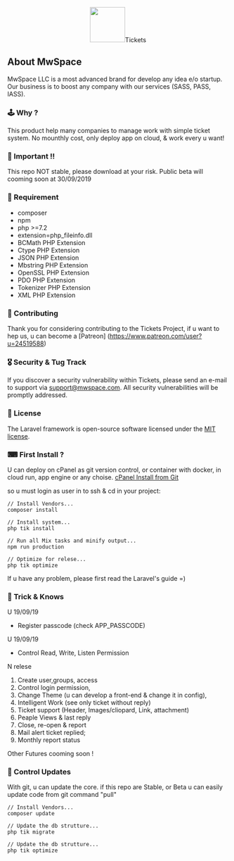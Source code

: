 <p align="center"><img src="https://avatars0.githubusercontent.com/u/29952045?s=460&v=4" width="80">Tickets</p>

## About MwSpace
MwSpace LLC is a most advanced brand for develop any idea e/o startup. Our business is to boost any company with our services (SASS, PASS, IASS).

### 🕹 Why ?
This product help many companies to manage work with simple ticket system.
No mounthly cost, only deploy app on cloud, & work every u want! 

### 👛 Important !! 

This repo NOT stable, please download at your risk. Public beta will cooming soon at 30/09/2019

### 🛒 Requirement
- composer
- npm
- php >=7.2
- extension=php_fileinfo.dll
- BCMath PHP Extension
- Ctype PHP Extension
- JSON PHP Extension
- Mbstring PHP Extension
- OpenSSL PHP Extension
- PDO PHP Extension
- Tokenizer PHP Extension
- XML PHP Extension

### 🥋 Contributing
Thank you for considering contributing to the Tickets Project, if u want to hep us, 
u can become a [Patreon] (https://www.patreon.com/user?u=24519588)

### 🎖 Security & Tug Track
If you discover a security vulnerability within Tickets, please send an e-mail to support via [support@mwspace.com](mailto:support@mwspace.com). All security vulnerabilities will be promptly addressed.

### 🔋 License
The Laravel framework is open-source software licensed under the [MIT license](https://opensource.org/licenses/MIT).

### ⌨ First Install ?
U can deploy on cPanel as git version control, or container with docker, in cloud run, app engine or any choise. [cPanel Install from Git](https://www.youtube.com/watch?v=K63EGgPvlIw)

so u must login as user in to ssh & cd in your project:

    // Install Vendors...
    composer install
    
    // Install system...
    php tik install
   
    // Run all Mix tasks and minify output...
    npm run production

    // Optimize for relese...
    php tik optimize

If u have any problem, please first read the Laravel's guide =)

### 🔫 Trick & Knows

U 19/09/19
- Register passcode (check APP_PASSCODE)

U 19/09/19
- Control Read, Write, Listen Permission

N relese
1) Create user,groups, access
1) Control login permission,
1) Change Theme (u can develop a front-end & change it in config),
1) Intelligent Work (see only ticket without reply)
1) Ticket support (Header, Images/cliopard, Link, attachment)
1) Peaple Views & last reply
1) Close, re-open & report
1) Mail alert ticket replied;
1) Monthly report status 

Other Futures cooming soon !

### 🔮 Control Updates

With git, u can update the core. if this repo are Stable, or Beta u can easily update code from git command "pull"

    // Install Vendors...
    composer update
    
    // Update the db strutture...
    php tik migrate
    
    // Update the db strutture...
    php tik optimize

